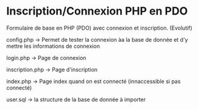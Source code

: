 # Inscription/Connexion PHP en PDO


Formulaire de base en PHP (PDO) avec connexion et inscription. (Evolutif)  
  
  

config.php -> Permet de tester la connexion àa la base de donnée et d'y mettre les informations de connexion  

login.php -> Page de connexion  

inscription.php -> Page d'inscription  

index.php -> Page index quand on est connecté (innaccessible si pas connecté)  

user.sql -> la structure de la base de donnée à importer  

